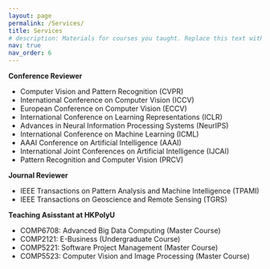 ```yaml
---
layout: page
permalink: /Services/
title: Services
# description: Materials for courses you taught. Replace this text with your description.
nav: true
nav_order: 6
---
```


<!-- **Awards**
* 国家级海外高层次引进人才
* 上海市海外高层次引进人才
* 上海市“超级博士后”
* 中国博士后科学基金第76批面上项目 -->

**Conference Reviewer**
* Computer Vision and Pattern Recognition (CVPR)
* International Conference on Computer Vision (ICCV)
* European Conference on Computer Vision (ECCV)
* International Conference on Learning Representations (ICLR)
* Advances in Neural Information Processing Systems (NeurIPS)
* International Conference on Machine Learning (ICML)
* AAAI Conference on Artificial Intelligence (AAAI)
* International Joint Conferences on Artificial Intelligence (IJCAI)
* Pattern Recognition and Computer Vision (PRCV)

**Journal Reviewer**
* IEEE Transactions on Pattern Analysis and Machine Intelligence (TPAMI)
* IEEE Transactions on Geoscience and Remote Sensing (TGRS)
<!-- International Joint Conferences on Artificial Intelligence (IJCAI), 2020-2024 -->
<!-- ACM International Conference on Multimedia (ACM MM), 2021-2023 -->

**Teaching Asisstant at HKPolyU**

* COMP6708: Advanced Big Data Computing (Master Course)
* COMP2121: E-Business (Undergraduate Course)
* COMP5221: Software Project Management (Master Course)
* COMP5523: Computer Vision and Image Processing (Master Course)

